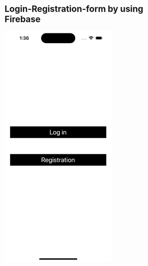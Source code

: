 # Login-Registration-form by using Firebase

![](https://github.com/Izbanned/Login-Registration-form/blob/main/assignment4/gif/Simulator%20Screen%20Recording%20-%20iPhone%2014%20Pro%20-%202022-10-13%20at%2013.37.30.gif)
